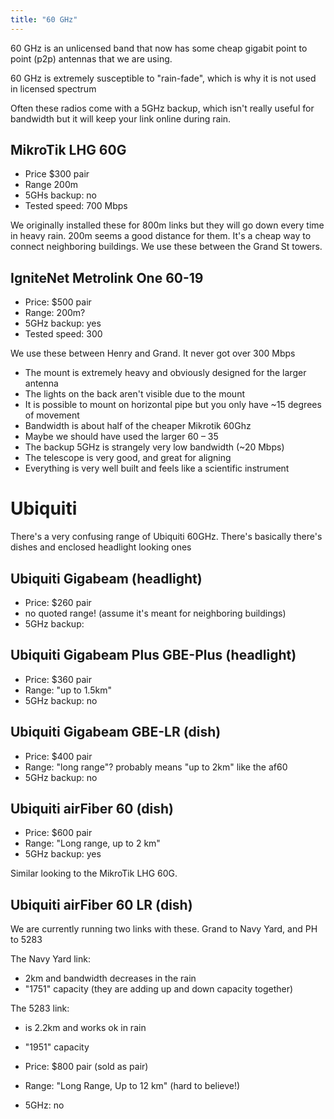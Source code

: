 ```yaml
---
title: "60 GHz"
---
```


60 GHz is an unlicensed band that now has some cheap gigabit point to point (p2p) antennas that we are using.

60 GHz is extremely susceptible to "rain-fade", which is why it is not used in licensed spectrum

Often these radios come with a 5GHz backup, which isn't really useful for bandwidth but it will keep your link online during rain.

## MikroTik LHG 60G

- Price $300 pair  
- Range 200m 
- 5GHs backup: no
- Tested speed: 700 Mbps

We originally installed these for 800m links but they will go down every time in heavy rain. 200m seems a good distance for them. It's a cheap way to connect neighboring buildings. We use these between the Grand St towers.

## IgniteNet Metrolink One 60-19

- Price: $500 pair  
- Range: 200m?  
- 5GHz backup: yes
- Tested speed: 300 

We use these between Henry and Grand. It never got over 300 Mbps

- The mount is extremely heavy and obviously designed for the larger antenna
- The lights on the back aren't visible due to the mount
- It is possible to mount on horizontal pipe but you only have ~15 degrees of movement
- Bandwidth is about half of the cheaper Mikrotik 60Ghz
- Maybe we should have used the larger 60 – 35
- The backup 5GHz is strangely very low bandwidth (~20 Mbps)
- The telescope is very good, and great for aligning
- Everything is very well built and feels like a scientific instrument

# Ubiquiti

There's a very confusing range of Ubiquiti 60GHz. There's basically there's dishes and enclosed headlight looking ones

## Ubiquiti Gigabeam (headlight)

- Price: $260 pair
- no quoted range! (assume it's meant for neighboring buildings)
- 5GHz backup:

## Ubiquiti Gigabeam Plus GBE-Plus (headlight)

- Price: $360 pair
- Range: "up to 1.5km"
- 5GHz backup: no

## Ubiquiti Gigabeam GBE-LR (dish)

- Price: $400 pair
- Range: "long range"? probably means "up to 2km" like the af60
- 5GHz backup: no

## Ubiquiti airFiber 60 (dish)

- Price: $600 pair
- Range: "Long range, up to 2 km"
- 5GHz backup: yes

Similar looking to the MikroTik LHG 60G. 

## Ubiquiti airFiber 60 LR (dish)

We are currently running two links with these. Grand to Navy Yard, and PH to 5283  

The Navy Yard link:  
- 2km and bandwidth decreases in the rain
- "1751" capacity (they are adding up and down capacity together)

The 5283 link:  
- is 2.2km and works ok in rain
- "1951" capacity

- Price: $800 pair (sold as pair)
- Range: "Long Range, Up to 12 km" (hard to believe!)
- 5GHz: no




